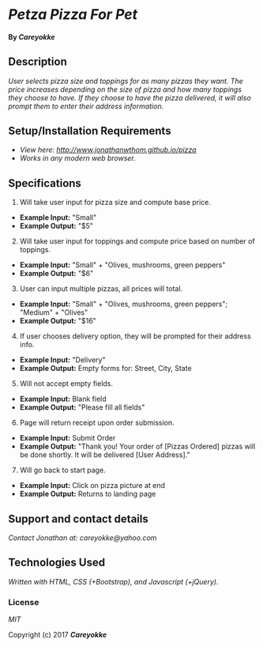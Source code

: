
# _Petza Pizza For Pet_



#### By _**Careyokke**_

## Description

_User selects pizza size and toppings for as many pizzas they want. The price increases depending on the size of pizza and how many toppings they choose to have. If they choose to have the pizza delivered, it will also prompt them to enter their address information._

## Setup/Installation Requirements

* _View here: http://www.jonathanwthom.github.io/pizza_
* _Works in any modern web browser._

## Specifications

1. Will take user input for pizza size and compute base price.
  * <b>Example Input:</b> "Small"
  * <b>Example Output:</b> "$5"

2. Will take user input for toppings and compute price based on number of toppings.
  * <b>Example Input:</b> "Small" + "Olives, mushrooms, green peppers"
  * <b>Example Output:</b> "$6"

3. User can input multiple pizzas, all prices will total.
  * <b>Example Input:</b> "Small" + "Olives, mushrooms, green peppers"; "Medium" + "Olives"
  * <b>Example Output:</b> "$16"

4. If user chooses delivery option, they will be prompted for their address info.
  * <b>Example Input:</b> "Delivery"
  * <b>Example Output:</b> Empty forms for: Street, City, State

5. Will not accept empty fields.
  * <b>Example Input:</b> Blank field
  * <b>Example Output:</b> "Please fill all fields"

6. Page will return receipt upon order submission.
  * <b>Example Input:</b> Submit Order
  * <b>Example Output:</b> "Thank you! Your order of [Pizzas Ordered] pizzas will be done shortly. It will be delivered [User Address]."

7. Will go back to start page.
  * <b>Example Input:</b> Click on pizza picture at end
  * <b>Example Output:</b> Returns to landing page


## Support and contact details

_Contact Jonathan at: careyokke@yahoo.com_

## Technologies Used

_Written with HTML, CSS (+Bootstrap), and Javascript (+jQuery)._

### License

*MIT*

Copyright (c) 2017 **_Careyokke_**
